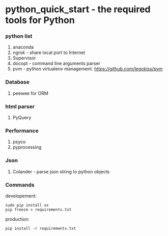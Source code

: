 # python_quick_start - the required tools for Python

### python list
1. anaconda
2. ngrok - share local port to Internet
3. Supervisor
4. docopt - command line arguments parser
5. pvm - python virtualenv management. https://github.com/legokiss/pvm

### Database
1. peewee for ORM

### html parser
1. PyQuery

### Performance
1. psyco
2. pyprocessing


### Json
1. Colander - parse json string to python objects

### Commands

developement:

    sudo pip install xx
    pip freeze > requirements.txt

production:

    pip install -r requirements.txt



